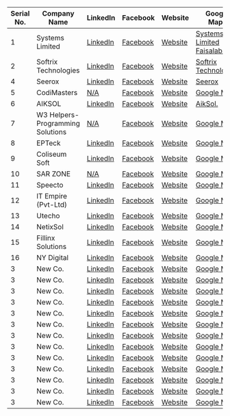 | Serial No. | Company Name | LinkedIn | Facebook | Website | Google Maps | 
|------------|--------------|----------|----------|---------|-------------|
| 1          | Systems Limited | [LinkedIn](https://www.linkedin.com/company/systems-limited/) | [Facebook](https://web.facebook.com/Systemslimited) | [Website](https://www.systemsltd.com/) | [Systems Limited Faisalabad](https://goo.gl/maps/f8VKKJVQJLwKvdEh9) |
| 2          | Softrix Technologies  | [LinkedIn](https://www.linkedin.com/company/softrix-technologies/) | [Facebook](https://web.facebook.com/softrixtechofficial) | [Website](https://softrixtech.com/) | [Softrix Technologies](https://goo.gl/maps/chp5A2yg9bdG4cRe8) |
| 4          | Seerox | [LinkedIn](https://www.linkedin.com/company/seerox/) | [Facebook](https://web.facebook.com/seerox) | [Website](https://www.seerox.com/) | [Seerox](https://goo.gl/maps/nSGGWejssm21r1rj8) |
| 5          | CodiMasters  | [N/A]() | [Facebook](https://web.facebook.com/CodiMasterss) | [Website](https://codimasters.com/) | [Google Maps](https://goo.gl/maps/2bue3DziQA97DG1C7) |
| 6          | AIKSOL      | [LinkedIn](https://www.linkedin.com/company/aiksoltechnologies/) | [Facebook](https://web.facebook.com/aiksoltechnologies) | [Website](https://www.aiksol.com/) | [AikSol.](https://goo.gl/maps/UeeddVqNszb1Udi59) |
| 7          | W3 Helpers-Programming Solutions | [N/A]() | [Facebook](https://web.facebook.com/w3helpers) | [Website](https://w3helpers.com/) | [Google Maps](https://goo.gl/maps/Ut4gPJfzvk7BBFAA7) |
| 8          | EPTeck | [LinkedIn]() | [Facebook](https://web.facebook.com/epteckofficial) | [Website](https://epteck.com/) | [Google Maps]() |
| 9          | Coliseum Soft | [LinkedIn](https://www.linkedin.com/company/coliseum-soft/) | [Facebook](https://web.facebook.com/coliseumsoft) | [Website](https://coliseumsoft.org/) | [Google Maps](https://goo.gl/maps/wcXohwzDRiRrYprj6) |
| 10          | SAR ZONE | [N/A]() | [Facebook](https://web.facebook.com/SARautomation) | [Website](http://www.sarzone.com/) | [Google Maps](https://goo.gl/maps/o8HztAYNRmxS1ZBf6) |
| 11          | Speecto      | [LinkedIn](https://www.linkedin.com/company/speecto/) | [Facebook](https://web.facebook.com/speectosolutions) | [Website](https://www.speecto.com/) | [Google Maps](https://goo.gl/maps/3uStYgZdTeXome5S8) |
| 12          | IT Empire (Pvt-Ltd) | [LinkedIn](https://www.linkedin.com/in/it-empire-b9a589190/) | [Facebook](https://web.facebook.com/ITEmpire) | [Website](https://www.itempire.net/) | [Google Maps](https://goo.gl/maps/nmCNrWg9gQJQfMLbA) |
| 13          | Utecho | [LinkedIn](https://www.linkedin.com/company/utecho/about/) | [Facebook](https://web.facebook.com/utecho.02) | [Website](https://www.utecho.com/) | [Google Maps](https://goo.gl/maps/FS8bURV5qDauJei1A) |
| 14          | NetixSol | [LinkedIn](https://www.linkedin.com/company/netixsol-blockchain-development-company/) | [Facebook](https://web.facebook.com/netixsol) | [Website](https://www.netixsol.com/) | [Google Maps](https://goo.gl/maps/3JbZaytYLRA4twjcA) |
| 15          | Fillinx Solutions | [LinkedIn](https://www.linkedin.com/company/fillinx) | [Facebook](https://web.facebook.com/fillinx) | [Website](https://fillinxsolutions.com/) | [Google Maps](https://goo.gl/maps/DQ866r74pX3CBnqc8) |
| 16          | NY Digital     | [LinkedIn](https://www.linkedin.com/company/nydigi) | [Facebook](https://web.facebook.com/people/NY-Digital/100090643535285) | [Website](https://nydigi.co/) | [Google Maps]() |
| 3          | New Co.      | [LinkedIn]() | [Facebook]() | [Website]() | [Google Maps]() |
| 3          | New Co.      | [LinkedIn]() | [Facebook]() | [Website]() | [Google Maps]() |
| 3          | New Co.      | [LinkedIn]() | [Facebook]() | [Website]() | [Google Maps]() |
| 3          | New Co.      | [LinkedIn]() | [Facebook]() | [Website]() | [Google Maps]() |
| 3          | New Co.      | [LinkedIn]() | [Facebook]() | [Website]() | [Google Maps]() |
| 3          | New Co.      | [LinkedIn]() | [Facebook]() | [Website]() | [Google Maps]() |
| 3          | New Co.      | [LinkedIn]() | [Facebook]() | [Website]() | [Google Maps]() |
| 3          | New Co.      | [LinkedIn]() | [Facebook]() | [Website]() | [Google Maps]() |
| 3          | New Co.      | [LinkedIn]() | [Facebook]() | [Website]() | [Google Maps]() |
| 3          | New Co.      | [LinkedIn]() | [Facebook]() | [Website]() | [Google Maps]() |
| 3          | New Co.      | [LinkedIn]() | [Facebook]() | [Website]() | [Google Maps]() |
| 3          | New Co.      | [LinkedIn]() | [Facebook]() | [Website]() | [Google Maps]() |
| 3          | New Co.      | [LinkedIn]() | [Facebook]() | [Website]() | [Google Maps]() |
